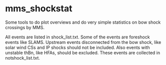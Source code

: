 # mms_shockstat

Some tools to do plot overviews and do very simple statistics on bow shock crossings by MMS.

All events are listed in shock_list.txt. Some of the events are foreshock events like SLAMS. Upstream events disconnected from the bow shock, like solar wind CSs and IP shocks should not be included. Also events with unstable thBn, like HFAs, should be excluded. These events are collected in notshock_list.txt.

